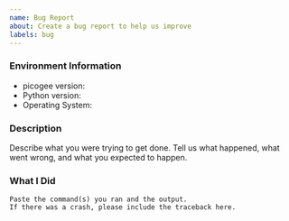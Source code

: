```yaml
---
name: Bug Report
about: Create a bug report to help us improve
labels: bug
---
```


<!-- Please search existing issues to avoid creating duplicates. -->

### Environment Information

-   picogee version:
-   Python version:
-   Operating System:

### Description

Describe what you were trying to get done.
Tell us what happened, what went wrong, and what you expected to happen.

### What I Did

```
Paste the command(s) you ran and the output.
If there was a crash, please include the traceback here.
```

